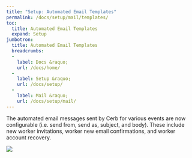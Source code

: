 ```yaml
---
title: "Setup: Automated Email Templates"
permalink: /docs/setup/mail/templates/
toc:
  title: Automated Email Templates
  expand: Setup
jumbotron:
  title: Automated Email Templates
  breadcrumbs:
  - 
    label: Docs &raquo;
    url: /docs/home/
  - 
    label: Setup &raquo;
    url: /docs/setup/
  - 
    label: Mail &raquo;
    url: /docs/setup/mail/
---
```


The automated email messages sent by Cerb for various events are now configurable (i.e. send from, send as, subject, and body). These include new worker invitations, worker new email confirmations, and worker account recovery.

<div class="cerb-screenshot">
<img src="/assets/images/docs/setup/mail/templates.png" class="screenshot">
</div>

